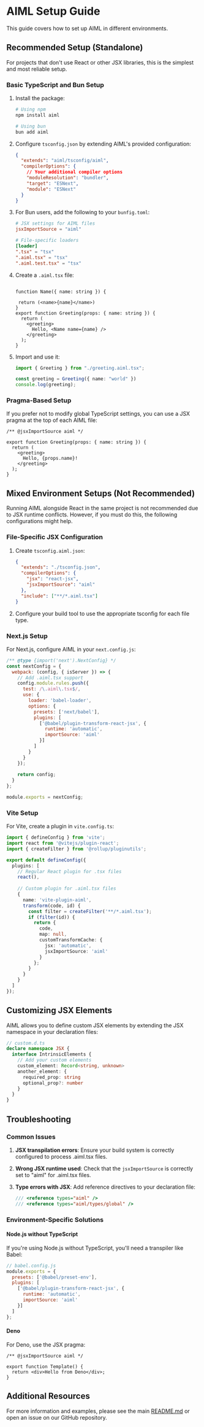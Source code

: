 # AIML Setup Guide

This guide covers how to set up AIML in different environments.

## Recommended Setup (Standalone)

For projects that don't use React or other JSX libraries, this is the simplest and most reliable setup.

### Basic TypeScript and Bun Setup

1. Install the package:

   ```bash
   # Using npm
   npm install aiml
   
   # Using bun
   bun add aiml
   ```

2. Configure `tsconfig.json` by extending AIML's provided configuration:

   ```json
   {
     "extends": "aiml/tsconfig/aiml",
     "compilerOptions": {
       // Your additional compiler options
       "moduleResolution": "bundler",
       "target": "ESNext",
       "module": "ESNext"
     }
   }
   ```

3. For Bun users, add the following to your `bunfig.toml`:

   ```toml
   # JSX settings for AIML files
   jsxImportSource = "aiml"
   
   # File-specific loaders
   [loader]
   ".tsx" = "tsx"
   ".aiml.tsx" = "tsx"
   ".aiml.test.tsx" = "tsx"
   ```

4. Create a `.aiml.tsx` file:

   ```tsx
   
   function Name({ name: string }) {

    return (<name>{name}</name>)
   }
   export function Greeting(props: { name: string }) {
     return (
       <greeting>
         Hello, <Name name={name} />
       </greeting>
     );
   }
   ```

5. Import and use it:

   ```ts
   import { Greeting } from "./greeting.aiml.tsx";
   
   const greeting = Greeting({ name: "world" })
   console.log(greeting);
   ```

### Pragma-Based Setup

If you prefer not to modify global TypeScript settings, you can use a JSX pragma at the top of each AIML file:

```tsx
/** @jsxImportSource aiml */

export function Greeting(props: { name: string }) {
  return (
    <greeting>
      Hello, {props.name}!
    </greeting>
  );
}
```

## Mixed Environment Setups (Not Recommended)

Running AIML alongside React in the same project is not recommended due to JSX runtime conflicts. However, if you must do this, the following configurations might help.

### File-Specific JSX Configuration

1. Create `tsconfig.aiml.json`:

   ```json
   {
     "extends": "./tsconfig.json",
     "compilerOptions": {
       "jsx": "react-jsx",
       "jsxImportSource": "aiml"
     },
     "include": ["**/*.aiml.tsx"]
   }
   ```

2. Configure your build tool to use the appropriate tsconfig for each file type.

### Next.js Setup

For Next.js, configure AIML in your `next.config.js`:

```js
/** @type {import('next').NextConfig} */
const nextConfig = {
  webpack: (config, { isServer }) => {
    // Add .aiml.tsx support
    config.module.rules.push({
      test: /\.aiml\.tsx$/,
      use: {
        loader: 'babel-loader',
        options: {
          presets: ['next/babel'],
          plugins: [
            ['@babel/plugin-transform-react-jsx', {
              runtime: 'automatic',
              importSource: 'aiml'
            }]
          ]
        }
      }
    });
    
    return config;
  }
};

module.exports = nextConfig;
```

### Vite Setup

For Vite, create a plugin in `vite.config.ts`:

```ts
import { defineConfig } from 'vite';
import react from '@vitejs/plugin-react';
import { createFilter } from '@rollup/pluginutils';

export default defineConfig({
  plugins: [
    // Regular React plugin for .tsx files
    react(),
    
    // Custom plugin for .aiml.tsx files
    {
      name: 'vite-plugin-aiml',
      transform(code, id) {
        const filter = createFilter('**/*.aiml.tsx');
        if (filter(id)) {
          return {
            code,
            map: null,
            customTransformCache: {
              jsx: 'automatic',
              jsxImportSource: 'aiml'
            }
          };
        }
      }
    }
  ]
});
```

## Customizing JSX Elements

AIML allows you to define custom JSX elements by extending the JSX namespace in your declaration files:

```typescript
// custom.d.ts
declare namespace JSX {
  interface IntrinsicElements {
    // Add your custom elements
    custom_element: Record<string, unknown>
    another_element: {
      required_prop: string
      optional_prop?: number
    }
  }
}
```

## Troubleshooting

### Common Issues

1. **JSX transpilation errors**: Ensure your build system is correctly configured to process .aiml.tsx files.

2. **Wrong JSX runtime used**: Check that the `jsxImportSource` is correctly set to "aiml" for .aiml.tsx files.

3. **Type errors with JSX**: Add reference directives to your declaration file:

   ```ts
   /// <reference types="aiml" />
   /// <reference types="aiml/types/global" />
   ```

### Environment-Specific Solutions

#### Node.js without TypeScript

If you're using Node.js without TypeScript, you'll need a transpiler like Babel:

```js
// babel.config.js
module.exports = {
  presets: ['@babel/preset-env'],
  plugins: [
    ['@babel/plugin-transform-react-jsx', {
      runtime: 'automatic',
      importSource: 'aiml'
    }]
  ]
};
```

#### Deno

For Deno, use the JSX pragma:

```tsx
/** @jsxImportSource aiml */

export function Template() {
  return <div>Hello from Deno</div>;
}
```

## Additional Resources

For more information and examples, please see the main [README.md](./README.md) or open an issue on our GitHub repository.

